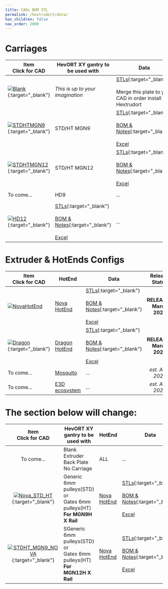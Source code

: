 ```yaml
---
title: CADs BOM STL
permalink: /hextrudort/data/
has_children: false
nav_order: 2000
---
```


# Carriages

Item<br>Click for CAD|HevORT XY gantry to be used with|Data|Release Status
---------------------|--------------------------------|---|:------------:
[![Blank](/HevORT/files/hextrudort/CARRIAGE/BLANK/HextrudORT_BLANK_Thumb.jpg)](https://a360.co/3tu2M2F){:target="_blank"}|*This is up to your imagination*|[STLs](https://www.thingiverse.com/thing:4796948){:target="_blank"} <br> <br> Merge this plate to your CAD in order install the Hextrudort|**RELEASED March 2021**
[![STDHTMGN9](/HevORT/files/hextrudort/CARRIAGE/STDHT_MGN9/HextrudORT_STDHT_MGN9_CarriageThumb.jpg)](https://a360.co/3bJBDmp){:target="_blank"}|STD/HT MGN9|[STLs](https://www.thingiverse.com/thing:4793215){:target="_blank"} <br> <br> [BOM & Notes](/HevORT/files/hextrudort/CARRIAGE/STDHT_MGN9/BOM_HextrudORT_Carriage_STDHT_MGN9.htm){:target="_blank"} <br> <br> [Excel](/HevORT/files/hextrudort/CARRIAGE/STDHT_MGN9/BOM_HextrudORT_Carriage_STDHT_MGN9.xlsx)|**RELEASED March 2021**
[![STDHTMGN12](/HevORT/files/hextrudort/CARRIAGE/STDHT_MGN12/HextrudORT_STDHT_MGN12_Carriage_Thumb.jpg)](https://a360.co/3m0Uj4F){:target="_blank"}|STD/HT MGN12|[STLs](https://www.thingiverse.com/thing:4810748){:target="_blank"} <br> <br> [BOM & Notes](/HevORT/files/hextrudort/CARRIAGE/STDHT_MGN12/BOM_HextrudORT_Carriage_STDHT_MGN12.htm){:target="_blank"} <br> <br> [Excel](/HevORT/files/hextrudort/CARRIAGE/STDHT_MGN12/BOM_HextrudORT_Carriage_STDHT_MGN12.xlsx)|**RELEASED March 2021**
To come...|HD9|...|*est. April 2021*
[![HD12](/HevORT/files/hextrudort/CARRIAGE/HD12/HextrudORT_HD12_thumb.jpg)](https://a360.co/3bAL0EV){:target="_blank"}|[STLs](https://www.thingiverse.com/thing:4790412){:target="_blank"} <br> <br> [BOM & Notes](/HevORT/files/hextrudort/CARRIAGE/HD12/BOM_HextrudORT_Carriage_HD12.htm){:target="_blank"} <br> <br> [Excel](/HevORT/files/hextrudort/CARRIAGE/HD12/BOM_HextrudORT_Carriage_HD12.xlsx)|...|**RELEASED March 2021**


# Extruder & HotEnds Configs

Item<br>Click for CAD|HotEnd|Data|Release Status
---------------------|------|----|:------------:
[![NovaHotEnd](/HevORT/files/hextrudort/HOTEND_EXTRUDER/NOVA/NOVA_ASSYthumb.jpg)](https://a360.co/3cmE7WT)|[Nova HotEnd](https://3dpassion.com/nova)|[STLs](https://www.thingiverse.com/thing:4790773){:target="_blank"} <br> <br> [BOM & Notes](/HevORT/files/hextrudort/HOTEND_EXTRUDER/NOVA/BOM_HextrudORT_Extruder_NOVA.htm){:target="_blank"} <br> <br> [Excel](/HevORT/files/hextrudort/HOTEND_EXTRUDER/NOVA/BOM_HextrudORT_Extruder_NOVA.xlsx)|**RELEASED March 2021**
[![Dragon](/HevORT/files/hextrudort/HOTEND_EXTRUDER/DRAGON/HextrudORT_Dragon_Installation_Thumb.jpg)](https://a360.co/3tqIMhf){:target="_blank"}|[Dragon HotEnd](https://s.click.aliexpress.com/e/_AD0Qow)|[STLs](https://www.thingiverse.com/thing:4796562){:target="_blank"} <br> <br> [BOM & Notes](/HevORT/files/hextrudort/HOTEND_EXTRUDER/DRAGON/BOM_HextrudORT_Extruder_Dragon.htm){:target="_blank"} <br> <br> [Excel](/HevORT/files/hextrudort/HOTEND_EXTRUDER/DRAGON/BOM_HextrudORT_Extruder_Dragon.xlsx)|**RELEASED March 2021**
To come...|[Mosquito](https://www.sliceengineering.com/collections/mosquito-the-professional-hotend)|...|*est. April 2021*
To come...|[E3D ecosystem](https://e3d-online.com/)|...|*est. April 2021*

# The section below will change:

Item<br>Click for CAD|HevORT XY gantry to be used with|HotEnd|Data|Release Status
:--:|--------------------------------|------|----|:------------:
To come...|Blank Extruder Back Plate No Carriage|ALL|...|*est. March 2021*
[![Nova_STD_HT](/HevORT/images/hextrudort/HextrudORT_STD_HT_NOVA_thumb.jpg)](https://a360.co/3sxtdUR){:target="_blank"}|Generic 6mm pulleys(STD)<br> or <br> Gates 6mm pulleys(HT)<br>**For MGN9H X Rail**|[Nova HotEnd](https://3dpassion.com/nova)|[STLs](https://www.thingiverse.com/thing:4786341){:target="_blank"} <br> <br> [BOM & Notes](/HevORT/files/hextrudort/STDHT_MGN9_NOVA/BOM/BOM_HextrudORT_NOVA_XCarriageMGN9.htm){:target="_blank"} <br> <br> [Excel](/HevORT/files/hextrudort/STDHT_MGN9_NOVA/BOM/BOM_HextrudORT_NOVA_XCarriageMGN9.xlsx) |**Released** <br> Mar 2021
[![STDHT_MGN9_NOVA](/HevORT/files/hextrudort/INSTALLATIONS/STDHT_MGN12_NOVA/STDHT_MGN12_Thumb.jpg)](https://a360.co/3sZ4HMp){:target="_blank"}|SGeneric 6mm pulleys(STD)<br> or <br> Gates 6mm pulleys(HT)<br>**For MGN12H X Rail**|[Nova HotEnd](https://3dpassion.com/nova)|[STLs](https://www.thingiverse.com/thing:4787368){:target="_blank"} <br> <br> [BOM & Notes](/HevORT/files/hextrudort/STDHT_MGN12_NOVA/BOM/BOM_HextrudORT_NOVA_XCarriageMGN12.htm){:target="_blank"} <br> <br> [Excel](/HevORT/files/hextrudort/STDHT_MGN12_NOVA/BOM/BOM_HextrudORT_NOVA_XCarriageMGN12.xlsx)|**Released** <br> Mar 2021
